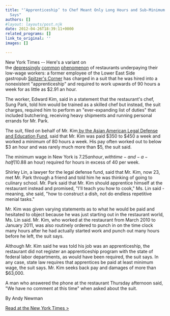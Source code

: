 ```yaml
---
title: "‘Apprenticeship’ to Chef Meant Only Long Hours and Sub-Minimum Wages, Suit
  Says"
authors: []
#layout: layouts/post.njk
date: 2012-04-26T18:39:11+0000
related_programs: []
link_to_original: ''
images: []

---
```

New York Times -- Here's a variant on the [depressingly](http://cityroom.blogs.nytimes.com/2011/06/14/lennys-sandwich-shops-to-pay-5-1-million-for-wage-violations/) [common](http://cityroom.blogs.nytimes.com/2012/03/01/restaurant-to-pay-workers-in-wage-theft-case/) [phenomenon](http://nelp.3cdn.net/990687e422dcf919d3_h6m6bf6ki.pdf) of restaurants underpaying their low-wage workers: a former employee of the Lower East Side gastropub [Spitzer's Corner](http://www.spitzerscorner.com/) has charged in a suit that he was hired into a nonexistent "apprenticeship" and required to work upwards of 90 hours a week for as little as $2.91 an hour.

The worker, Edward Kim, said in a statement that the restaurant's chef, Sung Park, told him would be trained as a skilled chef but instead, the suit charges, required him to perform an "ever-expanding list of duties" that included butchering, receiving heavy shipments and running personal errands for Mr. Park.

The suit, filed on behalf of Mr. Kim[ by the Asian American Legal Defense and Education Fund](http://aaldef.org/press-releases/press-release/well-known-nyc-chef-and-restaurant-sued-for-exploiting-apprentice-for-cheap-labor.html), said that Mr. Kim was paid $350 to $450 a week and worked a minimum of 80 hours a week. His pay often worked out to below $3 an hour and was rarely much more than $5, the suit said.

The minimum wage in New York is $7.25 an hour, with time-and-a-half ($10.88 an hour) required for hours in excess of 40 per week.

Shirley Lin, a lawyer for the legal defense fund, said that Mr. Kim, now 23, met Mr. Park through a friend and told him he was thinking of going to culinary school. Mr. Park said that Mr. Kim should apprentice himself at the restaurant instead and promised, "I'll teach you how to cook," Ms. Lin said - meaning, she said, "how to construct a dish, not do endless repetitive menial tasks."

Mr. Kim was given varying statements as to what he would be paid and hesitated to object because he was just starting out in the restaurant world, Ms. Lin said. Mr. Kim, who worked at the restaurant from March 2010 to January 2011, was also routinely ordered to punch in on the time clock many hours after he had actually started work and punch out many hours before he left, the suit says.

Although Mr. Kim said he was told his job was an apprenticeship, the restaurant did not register an apprenticeship program with the state of federal labor departments, as would have been required, the suit says. In any case, state law requires that apprentices be paid at least minimum wage, the suit says. Mr. Kim seeks back pay and damages of more than $63,000.

A man who answered the phone at the restaurant Thursday afternoon said, "We have no comment at this time" when asked about the suit.

By Andy Newman

[Read at the New York Times >](https://cityroom.blogs.nytimes.com/2012/04/26/in-suit-ex-worker-accuses-restaurant-of-violating-labor-laws/)